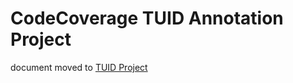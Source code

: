 # CodeCoverage TUID Annotation Project

document moved to  [TUID Project](https://github.com/mozilla/TUID/blob/dev/docs/CodeCoverage%20TUID.md)
